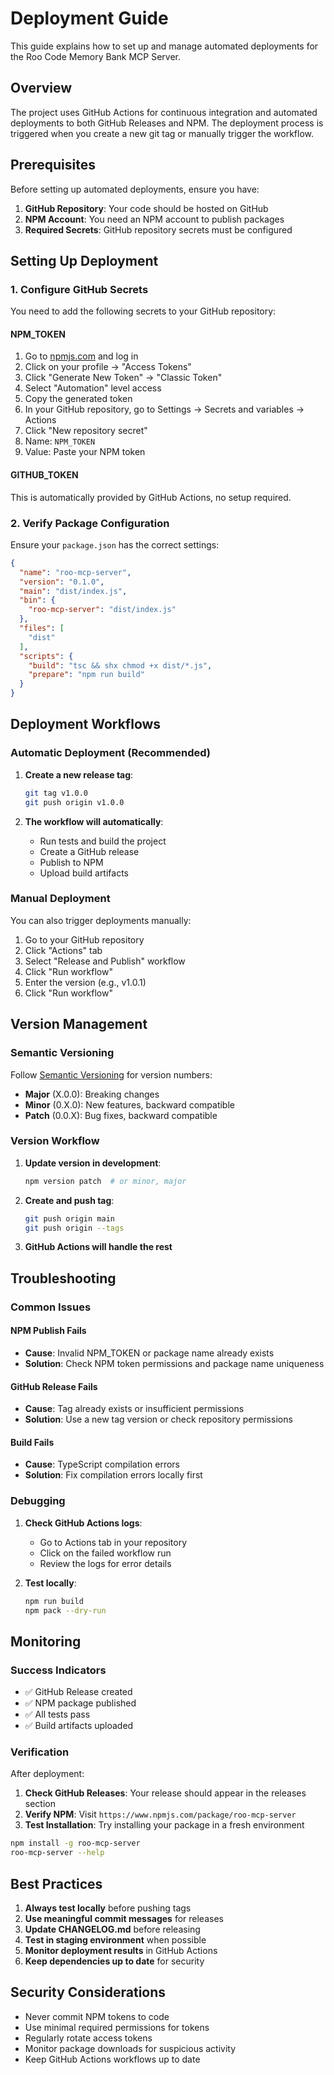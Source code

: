 # Deployment Guide

This guide explains how to set up and manage automated deployments for the Roo Code Memory Bank MCP Server.

## Overview

The project uses GitHub Actions for continuous integration and automated deployments to both GitHub Releases and NPM. The deployment process is triggered when you create a new git tag or manually trigger the workflow.

## Prerequisites

Before setting up automated deployments, ensure you have:

1. **GitHub Repository**: Your code should be hosted on GitHub
2. **NPM Account**: You need an NPM account to publish packages
3. **Required Secrets**: GitHub repository secrets must be configured

## Setting Up Deployment

### 1. Configure GitHub Secrets

You need to add the following secrets to your GitHub repository:

#### NPM_TOKEN
1. Go to [npmjs.com](https://www.npmjs.com/) and log in
2. Click on your profile → "Access Tokens"
3. Click "Generate New Token" → "Classic Token"
4. Select "Automation" level access
5. Copy the generated token
6. In your GitHub repository, go to Settings → Secrets and variables → Actions
7. Click "New repository secret"
8. Name: `NPM_TOKEN`
9. Value: Paste your NPM token

#### GITHUB_TOKEN
This is automatically provided by GitHub Actions, no setup required.

### 2. Verify Package Configuration

Ensure your `package.json` has the correct settings:

```json
{
  "name": "roo-mcp-server",
  "version": "0.1.0",
  "main": "dist/index.js",
  "bin": {
    "roo-mcp-server": "dist/index.js"
  },
  "files": [
    "dist"
  ],
  "scripts": {
    "build": "tsc && shx chmod +x dist/*.js",
    "prepare": "npm run build"
  }
}
```

## Deployment Workflows

### Automatic Deployment (Recommended)

1. **Create a new release tag**:
   ```bash
   git tag v1.0.0
   git push origin v1.0.0
   ```

2. **The workflow will automatically**:
   - Run tests and build the project
   - Create a GitHub release
   - Publish to NPM
   - Upload build artifacts

### Manual Deployment

You can also trigger deployments manually:

1. Go to your GitHub repository
2. Click "Actions" tab
3. Select "Release and Publish" workflow
4. Click "Run workflow"
5. Enter the version (e.g., v1.0.1)
6. Click "Run workflow"

## Version Management

### Semantic Versioning

Follow [Semantic Versioning](https://semver.org/) for version numbers:

- **Major** (X.0.0): Breaking changes
- **Minor** (0.X.0): New features, backward compatible
- **Patch** (0.0.X): Bug fixes, backward compatible

### Version Workflow

1. **Update version in development**:
   ```bash
   npm version patch  # or minor, major
   ```

2. **Create and push tag**:
   ```bash
   git push origin main
   git push origin --tags
   ```

3. **GitHub Actions will handle the rest**

## Troubleshooting

### Common Issues

#### NPM Publish Fails
- **Cause**: Invalid NPM_TOKEN or package name already exists
- **Solution**: Check NPM token permissions and package name uniqueness

#### GitHub Release Fails
- **Cause**: Tag already exists or insufficient permissions
- **Solution**: Use a new tag version or check repository permissions

#### Build Fails
- **Cause**: TypeScript compilation errors
- **Solution**: Fix compilation errors locally first

### Debugging

1. **Check GitHub Actions logs**:
   - Go to Actions tab in your repository
   - Click on the failed workflow run
   - Review the logs for error details

2. **Test locally**:
   ```bash
   npm run build
   npm pack --dry-run
   ```

## Monitoring

### Success Indicators

- ✅ GitHub Release created
- ✅ NPM package published
- ✅ All tests pass
- ✅ Build artifacts uploaded

### Verification

After deployment:

1. **Check GitHub Releases**: Your release should appear in the releases section
2. **Verify NPM**: Visit `https://www.npmjs.com/package/roo-mcp-server`
3. **Test Installation**: Try installing your package in a fresh environment

```bash
npm install -g roo-mcp-server
roo-mcp-server --help
```

## Best Practices

1. **Always test locally** before pushing tags
2. **Use meaningful commit messages** for releases
3. **Update CHANGELOG.md** before releasing
4. **Test in staging environment** when possible
5. **Monitor deployment results** in GitHub Actions
6. **Keep dependencies up to date** for security

## Security Considerations

- Never commit NPM tokens to code
- Use minimal required permissions for tokens
- Regularly rotate access tokens
- Monitor package downloads for suspicious activity
- Keep GitHub Actions workflows up to date